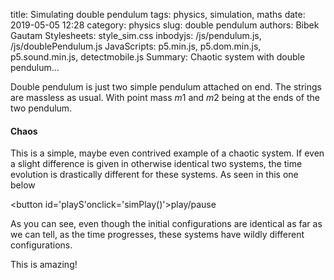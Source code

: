 title: Simulating double pendulum
tags: physics, simulation, maths
date: 2019-05-05 12:28
category: physics
slug: double pendulum
authors: Bibek Gautam
Stylesheets: style_sim.css
inbodyjs: /js/pendulum.js, /js/doublePendulum.js
JavaScripts: p5.min.js, p5.dom.min.js, p5.sound.min.js, detectmobile.js
Summary: Chaotic system with double pendulum...

Double pendulum is just two simple pendulum attached on end. The strings are massless as usual. With
point mass $m1$ and $m2$ being at the ends of the two pendulum.
<div id='trailer' class='sketchContainer'></div>

#### Chaos
This is a simple, maybe even contrived example of a chaotic system. If even a slight difference is
given in otherwise identical two systems, the time evolution is drastically different for these
systems. As seen in this one below  

<span id='slight_1' class='sketchContainer'></span> <span id='slight_2' class='sketchContainer'></span>

<button id='playS'onclick='simPlay()'>play/pause</button>


As you can see, even though the initial configurations are identical as far as we can tell, as the
time progresses, these systems have wildly different configurations.  

This is amazing!
